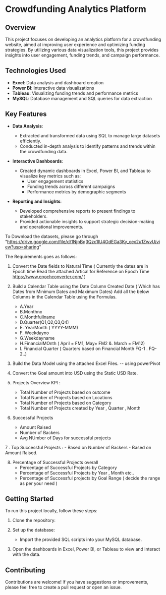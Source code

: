 # Crowdfunding Analytics Platform

## Overview
This project focuses on developing an analytics platform for a crowdfunding website, aimed at improving user experience and optimizing funding strategies. By utilizing various data visualization tools, this project provides insights into user engagement, funding trends, and campaign performance.

## Technologies Used
- **Excel**: Data analysis and dashboard creation
- **Power BI**: Interactive data visualizations
- **Tableau**: Visualizing funding trends and performance metrics
- **MySQL**: Database management and SQL queries for data extraction

## Key Features
- **Data Analysis**: 
  - Extracted and transformed data using SQL to manage large datasets efficiently.
  - Conducted in-depth analysis to identify patterns and trends within the crowdfunding data.

- **Interactive Dashboards**: 
  - Created dynamic dashboards in Excel, Power BI, and Tableau to visualize key metrics such as:
    - User engagement statistics
    - Funding trends across different campaigns
    - Performance metrics by demographic segments

- **Reporting and Insights**: 
  - Developed comprehensive reports to present findings to stakeholders.
  - Provided actionable insights to support strategic decision-making and operational improvements.
 
To Download the datasets, please go through "https://drive.google.com/file/d/1NjpBq3Qzc1IU4OdEGa3Ky_cex2u1ZwvU/view?usp=sharing"

The Requirements goes as follows:
1. Convert the Date fields to Natural Time ( Currently the dates are in Epoch time Read the attached Artical for Reference on Epoch Time 
             https://www.epochconverter.com/ )
2. Build a Calendar Table using the Date Column Created Date ( Which has Dates from Minimum Dates and Maximum Dates)
  Add all the below Columns in the Calendar Table using the Formulas.
   - A.Year
   - B.Monthno
   - C.Monthfullname
   - D.Quarter(Q1,Q2,Q3,Q4)
   - E. YearMonth ( YYYY-MMM)
   - F. Weekdayno
   - G.Weekdayname
   - H.FinancialMOnth ( April = FM1, May= FM2  &. March = FM12)
   - I. Financial Quarter ( Quarters based on Financial Month FQ-1 . FQ-2..)

3. Build the Data Model using the attached Excel Files.  -- using powerPivot

4. Convert the Goal amount into USD using the Static USD Rate.

5. Projects Overview KPI :
     - Total Number of Projects based on outcome 
     - Total Number of Projects based on Locations
     - Total Number of Projects based on  Category
     - Total Number of Projects created by Year , Quarter , Month

6.  Successful Projects
     - Amount Raised 
     - Number of Backers
     - Avg NUmber of Days for successful projects

7 . Top Successful Projects :
    - Based on Number of Backers
    - Based on Amount Raised.

8. Percentage of Successful Projects overall
   - Percentage of Successful Projects  by Category
   - Percentage of Successful Projects by Year , Month etc..
   - Percentage of Successful projects by Goal Range ( decide the range as per your need )




## Getting Started
To run this project locally, follow these steps:

1. Clone the repository:

2. Set up the database:
   - Import the provided SQL scripts into your MySQL database.

3. Open the dashboards in Excel, Power BI, or Tableau to view and interact with the data.

## Contributing
Contributions are welcome! If you have suggestions or improvements, please feel free to create a pull request or open an issue.


